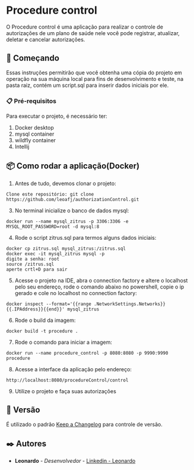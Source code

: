 # Procedure control

O Procedure control é uma aplicação para realizar o controle de autorizações de um plano de saúde nele você pode registrar, atualizar, deletar e cancelar autorizações.

## 🚀 Começando

Essas instruções permitirão que você obtenha uma cópia do projeto em operação na sua máquina local para fins de desenvolvimento e teste, na pasta raiz, contém um script.sql para inserir dados iniciais por ele.


### 📋 Pré-requisitos

Para executar o projeto, é necessário ter:
1. Docker desktop
2. mysql container
3. wildfly container
4. Intellij

## 📦 Como rodar a aplicação(Docker)

1. Antes de tudo, devemos clonar o projeto:
```
Clone este repositório: git clone https://github.com/leoafj/authorizationControl.git
```

3. No terminal inicialize o banco de dados mysql:
```
docker run --name mysql_zitrus -p 3306:3306 -e MYSQL_ROOT_PASSWORD=root -d mysql:8
```
4. Rode o script zitrus.sql para termos alguns dados iniciais:
```
docker cp zitrus.sql mysql_zitrus:/zitrus.sql
docker exec -it mysql_zitrus mysql -p
digite a senha: root
source /zitrus.sql
aperte crtl+D para sair
```
5. Acesse o projeto na IDE, abra o connection factory e altere o localhost pelo seu endereço, 
rode o comando abaixo no powershell, copie o ip gerado e cole no localhost no connection factory:
```
docker inspect --format='{{range .NetworkSettings.Networks}}{{.IPAddress}}{{end}}' mysql_zitrus
```

6. Rode o build da imagem:
```
docker build -t procedure .
```

7. Rode o comando para iniciar a imagem:
```
docker run --name procedure_control -p 8080:8080 -p 9990:9990  procedure
```

8. Acesse a interface da aplicação pelo endereço:
```
http://localhost:8080/procedureControl/control
```

9. Utilize o projeto e faça suas autorizações


## 📌 Versão

É utilizado o padrão [Keep a Changelog](https://keepachangelog.com/en/1.0.0/) para controle de versão.

## ✒️ Autores



* **Leonardo** - *Desenvolvedor* - [Linkedin - Leonardo ](https://linkedin.com/in/leoafj)





